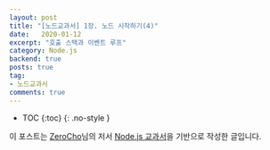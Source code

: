 ```yaml
---
layout: post
title: "[노드교과서] 1장. 노드 시작하기(4)"
date:   2020-01-12
excerpt: "호출 스택과 이벤트 루프"
category: Node.js
backend: true
posts: true
tag:
- 노드교과서
comments: true
---
```

* TOC
{:toc}
{: .no-style }

<div class="center">
    이 포스트는 <a href="https://www.zerocho.com" target="_blank">ZeroCho</a>님의 저서 <a href="https://www.zerocho.com/books" target="_blank">Node.js 교과서</a>을 기반으로 작성한 글입니다.
</div>